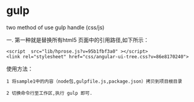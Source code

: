 # gulp
two method of use gulp handle (css/js)

一. 第一种就是替换所有html5 页面中的引用路径,如下所示：
		
	<script  src="lib/hprose.js?v=95b1fbf3a0" ></script>		
	<link rel="stylesheet" href="css/angular-ui-tree.css?v=86e8170240">
   
   使用方法：
   
    1 将sample1中的内容（node包,gulpfile.js,package.json）拷贝到项目根目录
    
    2 切换命令行至工作区,执行 gulp 即可.
   

